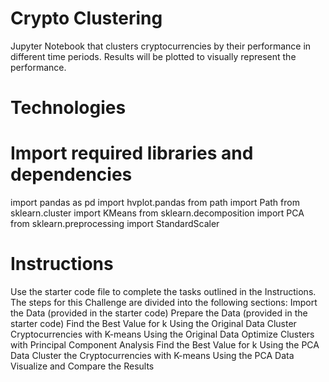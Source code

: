 # Crypto Clustering
Jupyter Notebook that clusters cryptocurrencies by their performance in different time periods.  Results will be plotted to visually represent the performance.

# Technologies
# Import required libraries and dependencies
import pandas as pd
import hvplot.pandas
from path import Path
from sklearn.cluster import KMeans
from sklearn.decomposition import PCA
from sklearn.preprocessing import StandardScaler

# Instructions
Use the starter code file to complete the tasks outlined in the Instructions. The steps for this Challenge are divided into the following sections:
Import the Data (provided in the starter code)
Prepare the Data (provided in the starter code)
Find the Best Value for k Using the Original Data
Cluster Cryptocurrencies with K-means Using the Original Data
Optimize Clusters with Principal Component Analysis
Find the Best Value for k Using the PCA Data
Cluster the Cryptocurrencies with K-means Using the PCA Data
Visualize and Compare the Results


